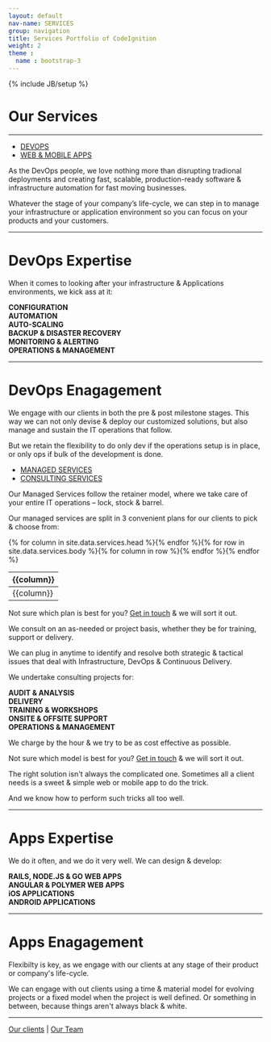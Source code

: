 ```yaml
---
layout: default
nav-name: SERVICES
group: navigation
title: Services Portfolio of CodeIgnition
weight: 2
theme :
  name : bootstrap-3
---
```

{% include JB/setup %}

<h1>Our Services</h1>
<hr/>
<div role="tabpanel">
  <ul class="nav nav-pills" role="tablist">
    <li role="presentation" class="active col-md-3 col-md-offset-3"><a href="#devops" aria-controls="devops" role="tab" data-toggle="tab" class="col-md-12">DEVOPS</a></li>
    <li role="presentation" class="col-md-3"><a href="#webapp" aria-controls="webapp" role="tab" data-toggle="tab">WEB & MOBILE APPS</a></li>
  </ul>
  <div class="tab-content">
    <div role="tabpanel" class="tab-pane active" id="devops">
      <div class="content-block">
        <div class="text">
          <p>As the DevOps people, we love nothing more than disrupting tradional deployments and creating fast, scalable, production-ready software & infrastructure automation for fast moving businesses.</p>
          <p>Whatever the stage of your company’s life-cycle, we can step in to manage your infrastructure or application environment so you can focus on your products and your customers.</p>
        </div>
      </div>
      <hr/>
      <div class="content-block">
        <h1 class="purple">DevOps Expertise</h1>
        <p class="text">When it comes to looking after your infrastructure & Applications environments, we kick ass at it:</p>
        <strong>
          <div class="row">
            <div class="col-md-3">CONFIGURATION</div>
            <div class="col-md-3">AUTOMATION</div>
            <div class="col-md-3">AUTO-SCALING</div>
            <div class="col-md-3">BACKUP & DISASTER RECOVERY</div>
          </div>
          <div class="row">
            <div class="col-md-3 col-md-offset-3">MONITORING & ALERTING</div>
            <div class="col-md-3">OPERATIONS & MANAGEMENT</div>
          </div>
        </strong>
      </div>
      <hr/>
      <div class="content-block">
        <h1 class="purple">DevOps Enagagement</h1>
        <p class="text">We engage with our clients in both the pre & post milestone stages. This way we can not only devise & deploy our customized solutions, but also manage and sustain the IT operations that follow.</p>
        <p class="text">But we retain the flexibility to do only dev if the operations setup is in place, or only ops if bulk of the development is done.</p>
      </div>
      <div role="tabpanel">
        <ul class="nav nav-pills" role="tablist">
          <li role="presentation" class="active col-md-3 col-md-offset-3"><a href="#managed" aria-controls="managed service" role="tab" data-toggle="tab">MANAGED SERVICES</a></li>
          <li role="presentation" class="col-md-3"><a href="#consulting" aria-controls="consulting service" role="tab" data-toggle="tab">CONSULTING SERVICES</a></li>
        </ul>
        <div class="tab-content">
          <div role="tabpanel" class="tab-pane active" id="managed">
            <div class="content-block">
              <div class="text">
                <p>Our Managed Services follow the retainer model, where we take care of your entire IT operations – lock, stock & barrel.</p>
                <p>Our managed services are split in 3 convenient plans for our clients to pick & choose from:</p>
              </div>
            </div>
            <table class="table services-table">
              <thead><tr>{% for column in site.data.services.head %}<th>{{column}}</th>{% endfor %}</tr></thead>
              <tbody>{% for row in site.data.services.body %}<tr>{% for column in row %}<td>{{column}}</td>{% endfor %}</tr>{% endfor %}</tbody>
            </table>
            <div class="content-block">
              <p class="text">Not sure which plan is best for you? <a href="/contact.html">Get in touch</a> & we will sort it out.</p>
            </div>
          </div>
          <div role="tabpanel" class="tab-pane" id="consulting">
            <div class="content-block">
              <div class="text">
                <p>We consult on an as-needed or project basis, whether they be for training, support or delivery.</p>
                <p>We can plug in anytime to identify and resolve both strategic & tactical issues that deal with Infrastructure, DevOps & Continuous Delivery.</p>
              </div>
              <p class="text">We undertake consulting projects for:</p>
              <strong>
                <div class="row text">
                  <div class="col-md-4">AUDIT & ANALYSIS</div>
                  <div class="col-md-4">DELIVERY</div>
                  <div class="col-md-4">TRAINING & WORKSHOPS</div>
                </div>
                <div class="row text">
                  <div class="col-md-5 col-md-offset-1">ONSITE & OFFSITE SUPPORT</div>
                  <div class="col-md-5">OPERATIONS & MANAGEMENT</div>
                </div>
              </strong>
              <p class="text">We charge by the hour & we try to be as cost effective as possible.</p>
              <p class="text">Not sure which model is best for you? <a href="/contact.html">Get in touch</a> & we will sort it out.</p>
            </div>
          </div>
        </div>
      </div>
    </div>
    <div role="tabpanel" class="tab-pane" id="webapp">
      <div class="content-block">
        <div class="text">
          <p>The right solution isn't always the complicated one. Sometimes all a client needs is a sweet & simple web or mobile app to do the trick.</p>
          <p>And we know how to perform such tricks all too well.</p>
        </div>
      </div>
      <hr/>
      <div class="content-block">
      <h1 class="purple">Apps Expertise</h1>
        <p class="text">We do it often, and we do it very well. We can design & develop:</p>
        <strong>
          <div class="row">
            <div class="col-md-4 col-md-offset-2">RAILS, NODE.JS & GO WEB APPS</div>
            <div class="col-md-4">ANGULAR & POLYMER WEB APPS</div>
          </div>
          <div class="row">
            <div class="col-md-4 col-md-offset-2">iOS APPLICATIONS</div>
            <div class="col-md-4">ANDROID APPLICATIONS</div>
          </div>
        </strong>
      </div>
      <hr/>
      <div class="content-block">
        <h1 class="purple">Apps Enagagement</h1>
        <p class="text">Flexibilty is key, as we engage with our clients at any stage of their product or company's life-cycle.</p>
        <p class="text">We can engage with out clients using a time & material model for evolving projects or a fixed model when the project is well defined. Or something in between, because things aren't always black & white.</p>
      </div>
    </div>
  </div>
</div>
<hr/>
<div class="content-block">
  <p class="text">
    <a href="/clients.html">Our clients</a>
    |
    <a href="/people/">Our Team</a>
  </p>
</div>

